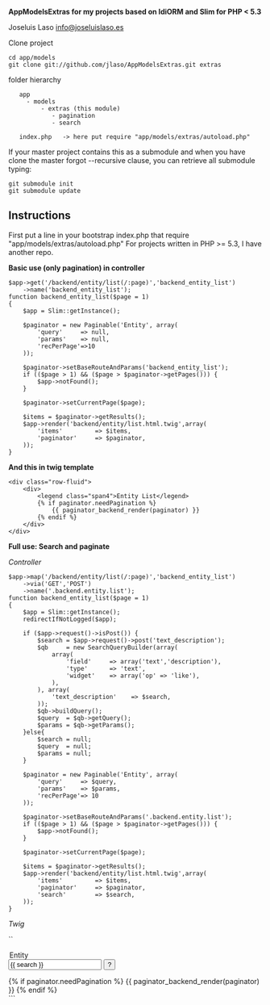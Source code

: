 **AppModelsExtras for my projects based on IdiORM and Slim for PHP < 5.3**

Joseluis Laso <info@joseluislaso.es>

Clone project
```
cd app/models
git clone git://github.com/jlaso/AppModelsExtras.git extras

```
folder hierarchy
```
   app
     - models
         - extras (this module)
            - pagination
            - search

   index.php   -> here put require "app/models/extras/autoload.php"

```

If your master project contains this as a submodule and when you have clone the master forgot
--recursive clause, you can retrieve all submodule typing:
```
git submodule init
git submodule update
```

## Instructions

First put a line in your bootstrap index.php that require "app/models/extras/autoload.php"
For projects written in PHP >= 5.3, I have another repo.


**Basic use (only pagination) in controller**

```
$app->get('/backend/entity/list(/:page)','backend_entity_list')
    ->name('backend_entity_list');
function backend_entity_list($page = 1)
{
    $app = Slim::getInstance();

    $paginator = new Paginable('Entity', array(
        'query'     => null,
        'params'    => null,
        'recPerPage'=>10
    ));

    $paginator->setBaseRouteAndParams('backend_entity_list');
    if (($page > 1) && ($page > $paginator->getPages())) {
        $app->notFound();
    }

    $paginator->setCurrentPage($page);

    $items = $paginator->getResults();
    $app->render('backend/entity/list.html.twig',array(
        'items'         => $items,
        'paginator'     => $paginator,
    ));
}
```

**And this in twig template**

```
<div class="row-fluid">
    <div>
        <legend class="span4">Entity List</legend>
        {% if paginator.needPagination %}
            {{ paginator_backend_render(paginator) }}
        {% endif %}
    </div>
</div>

```

**Full use: Search and paginate**

*Controller*

```
$app->map('/backend/entity/list(/:page)','backend_entity_list')
    ->via('GET','POST')
    ->name('.backend.entity.list');
function backend_entity_list($page = 1)
{
    $app = Slim::getInstance();
    redirectIfNotLogged($app);

    if ($app->request()->isPost()) {
        $search = $app->request()->post('text_description');
        $qb     = new SearchQueryBuilder(array(
            array(
                'field'     => array('text','description'),
                'type'      => 'text',
                'widget'    => array('op' => 'like'),
            ),
        ), array(
            'text_description'    => $search,
        ));
        $qb->buildQuery();
        $query  = $qb->getQuery();
        $params = $qb->getParams();
    }else{
        $search = null;
        $query  = null;
        $params = null;
    }

    $paginator = new Paginable('Entity', array(
        'query'     => $query,
        'params'    => $params,
        'recPerPage'=> 10
    ));

    $paginator->setBaseRouteAndParams('.backend.entity.list');
    if (($page > 1) && ($page > $paginator->getPages())) {
        $app->notFound();
    }

    $paginator->setCurrentPage($page);

    $items = $paginator->getResults();
    $app->render('backend/entity/list.html.twig',array(
        'items'         => $items,
        'paginator'     => $paginator,
        'search'        => $search,
    ));
}

```

*Twig*

``
<div class="row-fluid">
    <div class="span4">
        <form action="#" id="form-search" method="post">
            <legend class="span4">Entity</legend>
            <input type="search" class="span6" name="text_description"
                   placeholder="Search..." value="{{ search }}">
            <input type="submit" class="btn btn-primary pull-right" value="?" />
        </form>
    </div>
    {% if paginator.needPagination %}
        {{ paginator_backend_render(paginator) }}
    {% endif %}
</div>
```


